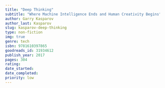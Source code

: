 ```yaml
---
title: "Deep Thinking"
subtitle: "Where Machine Intelligence Ends and Human Creativity Begins"
author: Garry Kasparov
author_last: Kasparov
slug: kasparov-deep-thinking
type: non-fiction
img: true
genre: tech
isbn: 9781610397865
goodreads_id: 31934612
publish_year: 2017
pages: 304
rating: 
date_started:
date_completed:
priority: low
---
```

